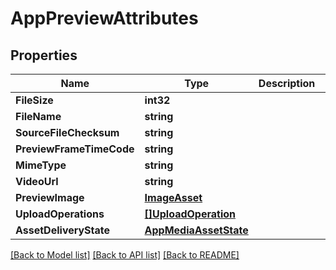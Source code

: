 # AppPreviewAttributes

## Properties

Name | Type | Description | Notes
------------ | ------------- | ------------- | -------------
**FileSize** | **int32** |  | [optional] 
**FileName** | **string** |  | [optional] 
**SourceFileChecksum** | **string** |  | [optional] 
**PreviewFrameTimeCode** | **string** |  | [optional] 
**MimeType** | **string** |  | [optional] 
**VideoUrl** | **string** |  | [optional] 
**PreviewImage** | [**ImageAsset**](ImageAsset.md) |  | [optional] 
**UploadOperations** | [**[]UploadOperation**](UploadOperation.md) |  | [optional] 
**AssetDeliveryState** | [**AppMediaAssetState**](AppMediaAssetState.md) |  | [optional] 

[[Back to Model list]](../README.md#documentation-for-models) [[Back to API list]](../README.md#documentation-for-api-endpoints) [[Back to README]](../README.md)


